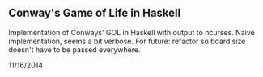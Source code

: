 ## Conway's Game of Life in Haskell

Implementation of Conways' GOL in Haskell with output to ncurses.
Naive implementation, seems a bit verbose.
For future: refactor so board size doesn't have to be passed everywhere.

11/16/2014
